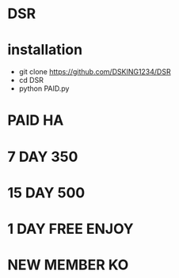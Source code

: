 # DSR
# installation
* git clone      https://github.com/DSKING1234/DSR
* cd DSR
* python PAID.py

# PAID HA 
# 7 DAY 350
# 15 DAY 500
# 1 DAY FREE ENJOY
# NEW MEMBER KO 
